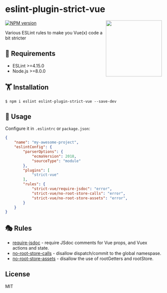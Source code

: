 # eslint-plugin-strict-vue
<img src="https://pp.userapi.com/c844617/v844617084/186e5e/H8QCiFc-wSc.jpg" width="180" align="right">

[![NPM version](https://img.shields.io/npm/v/eslint-plugin-strict-vue.svg?style=flat)](https://npmjs.org/package/eslint-plugin-strict-vue)

Various ESLint rules to make you Vue(x) code a bit stricter

## 🥋 Requirements
* ESLint >=4.15.0
* Node.js >=8.0.0

## 🏋 Installation
```
$ npm i eslint eslint-plugin-strict-vue --save-dev
```

## 🤹‍ Usage

Configure it in `.eslintrc` or `package.json`:

```json
{
	"name": "my-awesome-project",
	"eslintConfig": {
		"parserOptions": {
			"ecmaVersion": 2018,
			"sourceType": "module"
		},
		"plugins": [
			"strict-vue"
		],
		"rules": {
			"strict-vue/require-jsdoc": "error",
			"strict-vue/no-root-store-calls": "error",
			"strict-vue/no-root-store-assets": "error",
		}
	}
}
```


## 🎭 Rules

* [require-jsdoc](./docs/rules/require-jsdoc.md) - require JSdoc comments for Vue props, and Vuex actions and state.
* [no-root-store-calls](./docs/rules/no-root-store-calls.md) - disallow dispatch/commit to the global namespase.
* [no-root-store-assets](./docs/rules/no-root-store-assets.md) - disallow the use of rootGetters and rootStore.

## License
MIT



